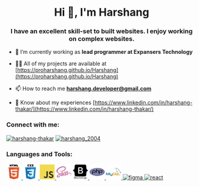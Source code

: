 <h1 align="center">Hi 👋, I'm Harshang</h1>
<h3 align="center">I have an excellent skill-set to built websites. I enjoy working on complex websites.</h3>

- 🔭 I’m currently working as **lead programmer at Expansers Technology**

- 👨‍💻 All of my projects are available at [https://proharshang.github.io/Harshang](https://proharshang.github.io/Harshang)

- 📫 How to reach me **harshang.developer@gmail.com**

- 📄 Know about my experiences [https://www.linkedin.com/in/harshang-thakar/](https://www.linkedin.com/in/harshang-thakar/)

<h3 align="left">Connect with me:</h3>
<p align="left">
<a href="https://linkedin.com/in/harshang-thakar" target="blank"><img align="center" src="https://raw.githubusercontent.com/rahuldkjain/github-profile-readme-generator/master/src/images/icons/Social/linked-in-alt.svg" alt="harshang-thakar" height="30" width="40" /></a>
<a href="https://instagram.com/harshang_2004" target="blank"><img align="center" src="https://raw.githubusercontent.com/rahuldkjain/github-profile-readme-generator/master/src/images/icons/Social/instagram.svg" alt="harshang_2004" height="30" width="40" /></a>
</p>

<h3 align="left">Languages and Tools:</h3>
<p align="left"> <a href="https://www.w3.org/html/" target="_blank" rel="noreferrer"> <img src="https://raw.githubusercontent.com/devicons/devicon/master/icons/html5/html5-original-wordmark.svg" alt="html5" width="40" height="40"/> </a> <a href="https://www.w3schools.com/css/" target="_blank" rel="noreferrer"> <img src="https://raw.githubusercontent.com/devicons/devicon/master/icons/css3/css3-original-wordmark.svg" alt="css3" width="40" height="40"/> </a>  <a href="https://developer.mozilla.org/en-US/docs/Web/JavaScript" target="_blank" rel="noreferrer"> <img src="https://raw.githubusercontent.com/devicons/devicon/master/icons/javascript/javascript-original.svg" alt="javascript" width="40" height="40"/> </a> <img src="https://raw.githubusercontent.com/devicons/devicon/master/icons/sass/sass-original.svg" alt="sass" width="40" height="40"/> </a>  <a href="https://getbootstrap.com" target="_blank" rel="noreferrer"> <img src="https://raw.githubusercontent.com/devicons/devicon/master/icons/bootstrap/bootstrap-plain-wordmark.svg" alt="bootstrap" width="40" height="40"/> </a> <a href="https://www.php.net" target="_blank" rel="noreferrer"> <img src="https://raw.githubusercontent.com/devicons/devicon/master/icons/php/php-original.svg" alt="php" width="40" height="40"/> </a>  <a href="https://www.mysql.com/" target="_blank" rel="noreferrer"> <img src="https://raw.githubusercontent.com/devicons/devicon/master/icons/mysql/mysql-original-wordmark.svg" alt="mysql" width="40" height="40"/> </a> <a href="https://sass-lang.com" target="_blank" rel="noreferrer"><a href="https://www.figma.com/" target="_blank" rel="noreferrer"> <img src="https://www.vectorlogo.zone/logos/figma/figma-icon.svg" alt="figma" width="40" height="40"/> </a> <a href="https://react.dev/" target="_blank" rel="noreferrer"> <img src="https://www.svgrepo.com/show/493719/react-javascript-js-framework-facebook.svg" alt="react" width="40" height="40"/> </a></p>
